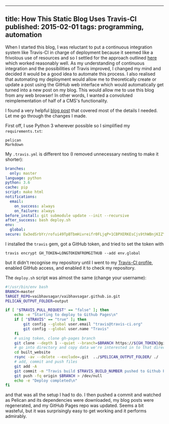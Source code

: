 --------------------------------------------------------------------------------
title: How This Static Blog Uses Travis-CI
published: 2015-02-01
tags: programming, automation
--------------------------------------------------------------------------------

When I started this blog, I was reluctant to put a continuous integration
system like Travis-CI in charge of deployment because it seemed like a
frivolous use of resources and so I settled for the approach outlined
[here](http://mathamy.com/migrating-to-github-pages-using-pelican.html) which
worked reasonably well. As my understanding of continuous integration and the
possibilities of Travis improved, I changed my mind and decided it would be a
good idea to automate this process. I also realised that automating my
deployment would allow me to theoretically create or update a post using the
GitHub web interface which would automatically get turned into a new post on my
blog.  This would allow me to use this blog from any web browser! In other
words, I wanted a convoluted reimplementation of half of a CMS's functionality.

I found a very helpful [blog
post](http://zonca.github.io/2013/09/automatically-build-pelican-and-publish-to-github-pages.html)
that covered most of the details I needed. Let me go through the changes I
made.

First off, I use Python 3 wherever possible so I simplified my
`requirements.txt`:

```text
pelican
Markdown
```

My `.travis.yml` is different too (I removed unnecessary nesting to make it
shorter):

```yaml
branches:
  only: master
language: python
python: 3.6
cache: pip
script: make html
notifications:
  email:
    on_success: always
    on_failure: always
before_install: git submodule update --init --recursive
after_success: bash deploy.sh
env:
  global:
secure: Ew3edSrbYr/rofui49TpBTbmHivreifr0FLjqP+1CBPXERKEsCjs9thWBnjKIZYirfetMb5ShF9EZ1g8D459BS7Sn+ziXUP4X3I4jvdx1Yj55o2CuWOD6Gx6ShPkWEhZRZhFFIKpGfLO4XAKP3suSPJvB1Lp67GC0BFyPucSSU8=
```

I installed the `travis` gem, got a GitHub token, and tried to set the token
with

    travis encrypt GH_TOKEN=LONGTOKENFROMGITHUB --add env.global

but it didn't recognise my repository until I went to my [Travis-CI
profile](https://travis-ci.org/profile/), enabled GitHub access, and enabled it
to check my repository.

The `deploy.sh` script was almost the same (change your username):

```bash
#!/usr/bin/env bash
BRANCH=master
TARGET_REPO=vaibhavsagar/vaibhavsagar.github.io.git
PELICAN_OUTPUT_FOLDER=output

if [ "$TRAVIS_PULL_REQUEST" == "false" ]; then
    echo -e "Starting to deploy to Github Pages\n"
    if [ "$TRAVIS" == "true" ]; then
        git config --global user.email "travis@travis-ci.org"
        git config --global user.name "Travis"
    fi
    # using token, clone gh-pages branch
    git clone --depth 1 --quiet --branch=$BRANCH https://${GH_TOKEN}@github.com/$TARGET_REPO built_website > /dev/null
    # go into directory and copy data we're interested in to that directory
    cd built_website
    rsync -av --delete --exclude=.git  ../$PELICAN_OUTPUT_FOLDER/ ./
    # add, commit and push files
    git add -A
    git commit -m "Travis build $TRAVIS_BUILD_NUMBER pushed to Github Pages"
    git push -fq origin $BRANCH > /dev/null
    echo -e "Deploy completed\n"
fi
```

and that was all the setup I had to do. I then pushed a commit and watched as
Pelican and its dependencies were downloaded, my blog posts were regenerated,
and my GitHub Pages repo was updated. Seems a bit wasteful, but it was
surprisingly easy to get working and it performs admirably.
